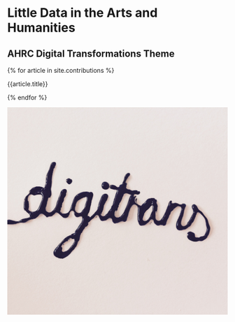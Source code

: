 # Little Data in the Arts and Humanities
## AHRC Digital Transformations Theme

{% for article in site.contributions %}

{{article.title}}

{% endfor %}

![Image](_contributions/Images/CoverImage2.jpeg)
